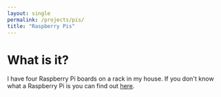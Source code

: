```yaml
---
layout: single
permalink: /projects/pis/
title: "Raspberry Pis"
---
```


# What is it?

I have four Raspberry Pi boards on a rack in my house. If you don't know what a Raspberry Pi is you can find out [here](raspberrypi.org).